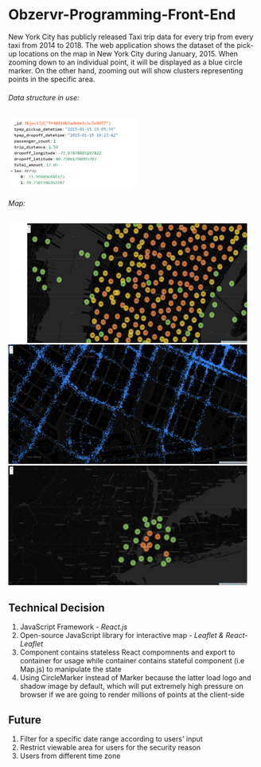 # Obzervr-Programming-Front-End
New York City has publicly released Taxi trip data for every trip from every taxi from 2014 to 2018. The web application shows the dataset of the pick-up locations on the map in New York City during January, 2015. When zooming down to an individual point, it will be displayed as a blue circle marker. On the other hand, zooming out will show clusters representing points in the specific area.

###### Data structure in use:  
<img src="https://github.com/a2741890/Obzervr-Programming-Activity/blob/master/dataStructure.PNG" height="140" width="260">  

###### Map:  
<img src="https://raw.githubusercontent.com/a2741890/Obzervr-Programming-Activity/master/map-middle.PNG" height="240" width="480">
<img src="https://raw.githubusercontent.com/a2741890/Obzervr-Programming-Activity/master/map-close.PNG" height="240" width="480">
<img src="https://raw.githubusercontent.com/a2741890/Obzervr-Programming-Activity/master/map-far.PNG" height="240" width="480">

  
  
## Technical Decision  

1. JavaScript Framework - *React.js*
2. Open-source JavaScript library for interactive map - *Leaflet & React-Leaflet*
3. Component contains stateless React compomnents and export to container for usage while container contains stateful component (i.e Map.js) to manipulate the state
4. Using CircleMarker instead of Marker because the latter load logo and shadow image by default, which will put extremely high pressure on browser if we are going to render millions of points at the client-side
 ## Future  
 1. Filter for a specific date range according to users' input
 2. Restrict viewable area for users for the security reason
 3. Users from different time zone
